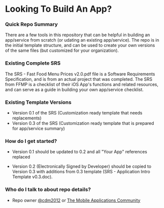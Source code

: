 # Looking To Build An App? #

### Quick Repo Summary ###
There are a few tools in this repository that can be helpful in building an app/service from scratch (or udating an existing app/service). The repo is in the initial template structure, and can be used to create your own versions of the same files (but customized for your organization).

### Existing Complete SRS ###
The SRS - Fast Food Menu Prices v2.0.pdf file is a Software Requirements Specification, and is from an actual project that was completed. The SRS from FFMP is a checklist of their iOS App's functions and related resources, and can serve as a guide in building your own app/service checklist.

### Existing Template Versions ###
* Version 0.1 of the SRS (Customization ready template that needs replacements)
* Version 0.3 of the SRS (Customization ready template that is prepared for app/service summary)

### How do I get started? ###
* Version 0.1 should be updated to 0.2 and all "Your App" references replaced

* Version 0.2 (Electronically Signed by Developer) should be copied to Version 0.3 with additions from 0.3 template (SRS - Application Intro Template v0.3.doc).

### Who do I talk to about repo details? ###

* Repo owner [@cdm2012](https://github.com/cdm2012) or [The Mobile Applications Community](https://github.com/the-mac)
